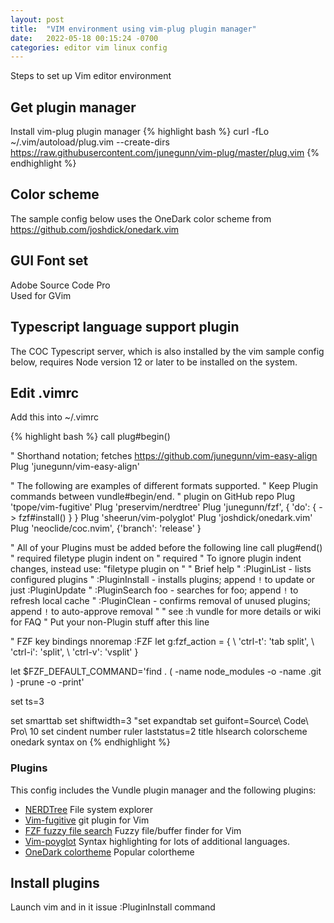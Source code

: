```yaml
---
layout: post
title:  "VIM environment using vim-plug plugin manager"
date:   2022-05-18 00:15:24 -0700
categories: editor vim linux config
---
```


Steps to set up Vim editor environment

## Get plugin manager
Install vim-plug plugin manager
{% highlight bash %}
curl -fLo ~/.vim/autoload/plug.vim --create-dirs https://raw.githubusercontent.com/junegunn/vim-plug/master/plug.vim
{% endhighlight %}

## Color scheme
The sample config below uses the OneDark color scheme from
https://github.com/joshdick/onedark.vim

## GUI Font set
Adobe Source Code Pro  
Used for GVim

## Typescript language support plugin
The COC Typescript server, which is also installed by the vim sample config below, requires Node version 12 or later to be installed on the system.

## Edit .vimrc
Add this into ~/.vimrc

{% highlight bash %}
call plug#begin()

" Shorthand notation; fetches https://github.com/junegunn/vim-easy-align
Plug 'junegunn/vim-easy-align'

" The following are examples of different formats supported.
" Keep Plugin commands between vundle#begin/end.
" plugin on GitHub repo
Plug 'tpope/vim-fugitive'
Plug 'preservim/nerdtree'
Plug 'junegunn/fzf', { 'do': { -> fzf#install() } }
Plug 'sheerun/vim-polyglot'
Plug 'joshdick/onedark.vim'
Plug 'neoclide/coc.nvim', {'branch': 'release' }

" All of your Plugins must be added before the following line
call plug#end()            " required
filetype plugin indent on    " required
" To ignore plugin indent changes, instead use:
"filetype plugin on
"
" Brief help
" :PluginList       - lists configured plugins
" :PluginInstall    - installs plugins; append `!` to update or just :PluginUpdate
" :PluginSearch foo - searches for foo; append `!` to refresh local cache
" :PluginClean      - confirms removal of unused plugins; append `!` to auto-approve removal
"
" see :h vundle for more details or wiki for FAQ
" Put your non-Plugin stuff after this line


" FZF key bindings
nnoremap <C-f> :FZF<CR>
let g:fzf_action = {
  \ 'ctrl-t': 'tab split',
  \ 'ctrl-i': 'split',
  \ 'ctrl-v': 'vsplit' }

let $FZF_DEFAULT_COMMAND='find . \( -name node_modules -o -name .git \) -prune -o -print'


set ts=3

set smarttab
set shiftwidth=3
"set expandtab
set guifont=Source\ Code\ Pro\ 10
set cindent number ruler laststatus=2 title hlsearch
colorscheme onedark
syntax on
{% endhighlight %}

### Plugins
This config includes the Vundle plugin manager and the following plugins:  
* [NERDTree](https://github.com/preservim/nerdtree) File system explorer
* [Vim-fugitive](https://github.com/tpope/vim-fugitive) git plugin for Vim
* [FZF fuzzy file search](https://github.com/junegunn/fzf) Fuzzy file/buffer finder for Vim
* [Vim-poyglot](https://github.com/sheerun/vim-polyglot) Syntax highlighting for lots of additional languages.
* [OneDark colortheme](https://github.com/sheerun/vim-polyglot) Popular colortheme

## Install plugins
Launch vim and in it issue
    :PluginInstall
command
